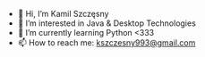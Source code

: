 - 👋 Hi, I’m Kamil Szczęsny
- 👀 I’m interested in Java & Desktop Technologies
- 🌱 I’m currently learning Python <333
- 📫 How to reach me: kszczesny993@gmail.com

<!---
szczemsny993/szczemsny993 is a ✨ special ✨ repository because its `README.md` (this file) appears on your GitHub profile.
You can click the Preview link to take a look at your changes.
--->
